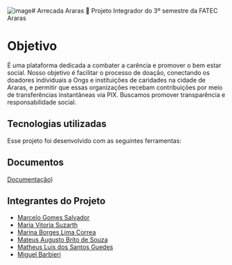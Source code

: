 ![image](https://github.com/mvitoriasuz/PI-ArrecadaAraras/assets/105829441/39a1341e-074e-4203-8709-e9c2d41f1c1d)# Arrecada Araras 🦜
Projeto Integrador do 3º semestre da FATEC Araras

# Objetivo 
É uma plataforma dedicada a combater a carência e promover o bem estar social. Nosso objetivo é facilitar o processo de doação, conectando os doadores individuais a Ongs e instituições de caridades na cidade de Araras, e permitir que essas organizações recebam contribuições por meio de transferências instantâneas via PIX. Buscamos promover transparência e responsabilidade social.

## Tecnologias utilizadas

Esse projeto foi desenvolvido com as seguintes ferramentas:

## Documentos
[Documentação]())


## Integrantes do Projeto
- [Marcelo Gomes Salvador](https://github.com/marcelosalvador)
- [Maria Vitoria Suzarth](https://github.com/mvitoriasuz)
- [Marina Borges Lima Correa](https://github.com/mborges007)
- [Mateus Augusto Brito de Souza](https://github.com/MateUZZOO7)
- [Matheus Luis dos Santos Guedes](https://github.com/matheusldsguedes)
- [Miguel Barbieri](https://github.com/M1quantum)
